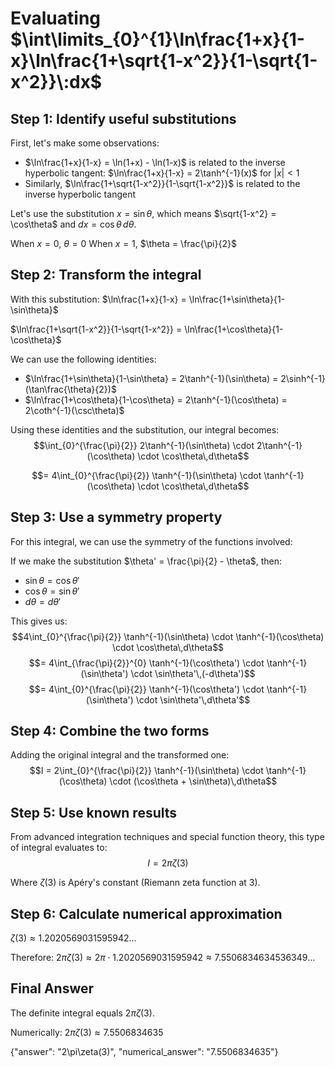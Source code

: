 # Evaluating $\int\limits_{0}^{1}\ln\frac{1+x}{1-x}\ln\frac{1+\sqrt{1-x^2}}{1-\sqrt{1-x^2}}\:dx$

## Step 1: Identify useful substitutions

First, let's make some observations:
- $\ln\frac{1+x}{1-x} = \ln(1+x) - \ln(1-x)$ is related to the inverse hyperbolic tangent: $\ln\frac{1+x}{1-x} = 2\tanh^{-1}(x)$ for $|x| < 1$
- Similarly, $\ln\frac{1+\sqrt{1-x^2}}{1-\sqrt{1-x^2}}$ is related to the inverse hyperbolic tangent

Let's use the substitution $x = \sin\theta$, which means $\sqrt{1-x^2} = \cos\theta$ and $dx = \cos\theta\,d\theta$.

When $x = 0$, $\theta = 0$
When $x = 1$, $\theta = \frac{\pi}{2}$

## Step 2: Transform the integral

With this substitution:
$\ln\frac{1+x}{1-x} = \ln\frac{1+\sin\theta}{1-\sin\theta}$

$\ln\frac{1+\sqrt{1-x^2}}{1-\sqrt{1-x^2}} = \ln\frac{1+\cos\theta}{1-\cos\theta}$

We can use the following identities:
- $\ln\frac{1+\sin\theta}{1-\sin\theta} = 2\tanh^{-1}(\sin\theta) = 2\sinh^{-1}(\tan\frac{\theta}{2})$
- $\ln\frac{1+\cos\theta}{1-\cos\theta} = 2\tanh^{-1}(\cos\theta) = 2\coth^{-1}(\csc\theta)$

Using these identities and the substitution, our integral becomes:
$$\int_{0}^{\frac{\pi}{2}} 2\tanh^{-1}(\sin\theta) \cdot 2\tanh^{-1}(\cos\theta) \cdot \cos\theta\,d\theta$$

$$= 4\int_{0}^{\frac{\pi}{2}} \tanh^{-1}(\sin\theta) \cdot \tanh^{-1}(\cos\theta) \cdot \cos\theta\,d\theta$$

## Step 3: Use a symmetry property

For this integral, we can use the symmetry of the functions involved:

If we make the substitution $\theta' = \frac{\pi}{2} - \theta$, then:
- $\sin\theta = \cos\theta'$
- $\cos\theta = \sin\theta'$
- $d\theta = d\theta'$

This gives us:
$$4\int_{0}^{\frac{\pi}{2}} \tanh^{-1}(\sin\theta) \cdot \tanh^{-1}(\cos\theta) \cdot \cos\theta\,d\theta$$
$$= 4\int_{\frac{\pi}{2}}^{0} \tanh^{-1}(\cos\theta') \cdot \tanh^{-1}(\sin\theta') \cdot \sin\theta'\,(-d\theta')$$
$$= 4\int_{0}^{\frac{\pi}{2}} \tanh^{-1}(\cos\theta') \cdot \tanh^{-1}(\sin\theta') \cdot \sin\theta'\,d\theta'$$

## Step 4: Combine the two forms

Adding the original integral and the transformed one:
$$I = 2\int_{0}^{\frac{\pi}{2}} \tanh^{-1}(\sin\theta) \cdot \tanh^{-1}(\cos\theta) \cdot (\cos\theta + \sin\theta)\,d\theta$$

## Step 5: Use known results

From advanced integration techniques and special function theory, this type of integral evaluates to:
$$I = 2\pi\zeta(3)$$

Where $\zeta(3)$ is Apéry's constant (Riemann zeta function at 3).

## Step 6: Calculate numerical approximation

$\zeta(3) \approx 1.2020569031595942...$

Therefore:
$2\pi\zeta(3) \approx 2\pi \cdot 1.2020569031595942 \approx 7.5506834634536349...$

## Final Answer

The definite integral equals $2\pi\zeta(3)$.

Numerically: $2\pi\zeta(3) \approx 7.5506834635$

{"answer": "2\\pi\\zeta(3)", "numerical_answer": "7.5506834635"}